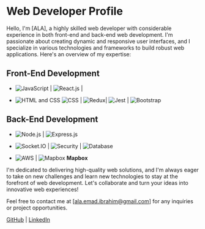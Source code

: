 # Web Developer Profile

Hello, I'm [ALA], a highly skilled web developer with considerable experience in both front-end and back-end web development. I'm passionate about creating dynamic and responsive user interfaces, and I specialize in various technologies and frameworks to build robust web applications. Here's an overview of my expertise:

## Front-End Development

- ![JavaScript](https://img.icons8.com/color/48/000000/javascript.png)  | 
  ![React.js](https://img.icons8.com/color/48/000000/react.png) | 

- ![HTML and CSS](https://img.icons8.com/color/48/000000/html-5.png) ![CSS](https://img.icons8.com/color/48/000000/css3.png)  | 
  ![Redux](https://img.icons8.com/color/48/000000/redux.png)| 
  ![Jest](https://img.icons8.com/color/48/000000/jest.png)  | 
  ![Bootstrap](https://img.icons8.com/color/48/000000/bootstrap.png) 

## Back-End Development

- ![Node.js](https://img.icons8.com/color/48/000000/nodejs.png) | 
  ![Express.js](https://img.icons8.com/color/48/000000/express.png) 

- ![Socket.IO](https://img.icons8.com/color/48/000000/socket-io.png)  | 
  ![Security](https://img.icons8.com/color/48/000000/lock.png)  | 
  ![Database](https://img.icons8.com/color/48/000000/database.png)

- ![AWS](https://img.icons8.com/color/48/000000/amazon-web-services.png)  | 
  ![Mapbox](https://img.icons8.com/color/48/000000/mapbox.png) **Mapbox**

I'm dedicated to delivering high-quality web solutions, and I'm always eager to take on new challenges and learn new technologies to stay at the forefront of web development. Let's collaborate and turn your ideas into innovative web experiences!

Feel free to contact me at [ala.emad.ibrahim@gmail.com] for any inquiries or project opportunities.

[GitHub]([https://github.com/yourusername](https://github.com/AlaEmadIbrahim)) | [LinkedIn](https://www.linkedin.com/in/ala-ibrahim/)

